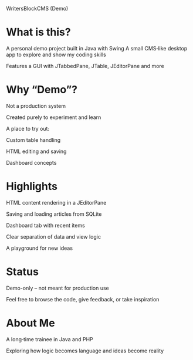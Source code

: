 WritersBlockCMS (Demo)
# What is this?

A personal demo project built in Java with Swing
A small CMS‑like desktop app to explore and show my coding skills

Features a GUI with JTabbedPane, JTable, JEditorPane and more

# Why “Demo”?

Not a production system

Created purely to experiment and learn

A place to try out:

Custom table handling

HTML editing and saving

Dashboard concepts

# Highlights

HTML content rendering in a JEditorPane

Saving and loading articles from SQLite

Dashboard tab with recent items

Clear separation of data and view logic

A playground for new ideas

# Status

Demo-only – not meant for production use

Feel free to browse the code, give feedback, or take inspiration

# About Me

A long‑time trainee in Java and PHP

Exploring how logic becomes language and ideas become reality